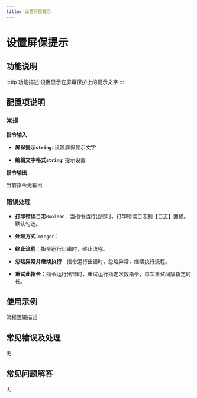 ```yaml
---
title: 设置屏保提示
---
```


# 设置屏保提示

## 功能说明

:::tip 功能描述
设置显示在屏幕保护上的提示文字
:::

## 配置项说明

### 常规

**指令输入**

- **屏保提示`string`**: 设置屏保显示文字

- **编辑文字格式`string`**: 提示设置


**指令输出**

当前指令无输出

### 错误处理

- **打印错误日志**`Boolean`：当指令运行出错时，打印错误日志到【日志】面板。默认勾选。

- **处理方式**`Integer`：

 - **终止流程**：指令运行出错时，终止流程。

 - **忽略异常并继续执行**：指令运行出错时，忽略异常，继续执行流程。

 - **重试此指令**：指令运行出错时，重试运行指定次数指令，每次重试间隔指定时长。

## 使用示例

流程逻辑描述：

## 常见错误及处理

无

## 常见问题解答

无

